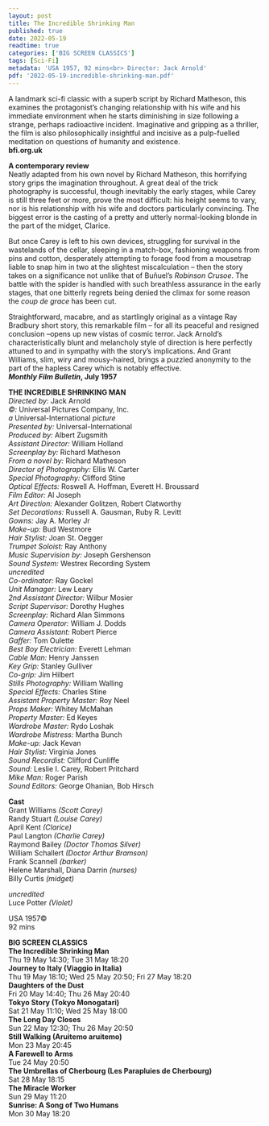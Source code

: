 ```yaml
---
layout: post
title: The Incredible Shrinking Man
published: true
date: 2022-05-19
readtime: true
categories: ['BIG SCREEN CLASSICS']
tags: [Sci-Fi]
metadata: 'USA 1957, 92 mins<br> Director: Jack Arnold'
pdf: '2022-05-19-incredible-shrinking-man.pdf'
---
```


A landmark sci-fi classic with a superb script by Richard Matheson, this examines the protagonist’s changing relationship with his wife and his immediate environment when he starts diminishing in size following a strange, perhaps radioactive incident. Imaginative and gripping as a thriller, the film is also philosophically insightful and incisive as a pulp-fuelled meditation on questions of humanity and existence.<br>
**bfi.org.uk**<br>

**A contemporary review**<br>
Neatly adapted from his own novel by Richard Matheson, this horrifying story grips the imagination throughout. A great deal of the trick photography is successful, though inevitably the early stages, while Carey is still three feet or more, prove the most difficult: his height seems to vary, nor is his relationship with his wife and doctors particularly convincing. The biggest error is the casting of a pretty and utterly normal-looking blonde in the part of the midget, Clarice.

But once Carey is left to his own devices, struggling for survival in the wastelands of the cellar, sleeping in a match-box, fashioning weapons from pins and cotton, desperately attempting to forage food from a mousetrap liable to snap him in two at the slightest miscalculation – then the story takes on a significance not unlike that of Buñuel’s _Robinson Crusoe_. The battle with the spider is handled with such breathless assurance in the early stages, that one bitterly regrets being denied the climax for some reason the _coup de grace_ has been cut.

Straightforward, macabre, and as startlingly original as a vintage Ray Bradbury short story, this remarkable film – for all its peaceful and resigned conclusion –opens up new vistas of cosmic terror. Jack Arnold’s characteristically blunt and melancholy style of direction is here perfectly attuned to and in sympathy with the story’s implications. And Grant Williams, slim, wiry and mousy-haired, brings a puzzled anonymity to the part of the hapless Carey which is notably effective.<br>
**_Monthly Film Bulletin_, July 1957**<br>
  

**THE INCREDIBLE SHRINKING MAN**<br>
_Directed by:_ Jack Arnold<br>
_©:_ Universal Pictures Company, Inc.<br>
_a_ Universal-International _picture_<br>
_Presented by:_ Universal-International<br>
_Produced by:_ Albert Zugsmith<br>
_Assistant Director:_ William Holland<br>
_Screenplay by:_ Richard Matheson<br>
_From a novel by:_ Richard Matheson<br>
_Director of Photography:_ Ellis W. Carter<br>
_Special Photography:_ Clifford Stine<br>
_Optical Effects:_ Roswell A. Hoffman, Everett H. Broussard<br>
_Film Editor:_ Al Joseph<br>
_Art Direction:_ Alexander Golitzen, Robert Clatworthy<br>
_Set Decorations:_ Russell A. Gausman, Ruby R. Levitt<br>
_Gowns:_ Jay A. Morley Jr<br>
_Make-up:_ Bud Westmore<br>
_Hair Stylist:_ Joan St. Oegger<br>
_Trumpet Soloist:_ Ray Anthony<br>
_Music Supervision by:_ Joseph Gershenson<br>
_Sound System:_ Westrex Recording System<br>
_uncredited_<br>
_Co-ordinator:_ Ray Gockel<br>
_Unit Manager:_ Lew Leary<br>
_2nd Assistant Director:_ Wilbur Mosier<br>
_Script Supervisor:_ Dorothy Hughes<br>
_Screenplay:_ Richard Alan Simmons<br>
_Camera Operator:_ William J. Dodds<br>
_Camera Assistant:_ Robert Pierce<br>
_Gaffer:_ Tom Oulette<br>
_Best Boy Electrician:_ Everett Lehman<br>
_Cable Man:_ Henry Janssen<br>
_Key Grip:_ Stanley Gulliver<br>
_Co-grip:_ Jim Hilbert<br>
_Stills Photography:_ William Walling<br>
_Special Effects:_ Charles Stine<br>
_Assistant Property Master:_ Roy Neel<br>
_Props Maker:_ Whitey McMahan<br>
_Property Master:_ Ed Keyes<br>
_Wardrobe Master:_ Rydo Loshak<br>
_Wardrobe Mistress:_ Martha Bunch<br>
_Make-up:_ Jack Kevan<br>
_Hair Stylist:_ Virginia Jones<br>
_Sound Recordist:_ Clifford Cunliffe<br>
_Sound:_ Leslie I. Carey, Robert Pritchard<br>
_Mike Man:_ Roger Parish<br>
_Sound Editors:_ George Ohanian, Bob Hirsch<br>

**Cast**<br>
Grant Williams _(Scott Carey)_<br>
Randy Stuart _(Louise Carey)_<br>
April Kent _(Clarice)_<br>
Paul Langton _(Charlie Carey)_<br>
Raymond Bailey _(Doctor Thomas Silver)_<br>
William Schallert _(Doctor Arthur Bramson)_<br>
Frank Scannell _(barker)_<br>
Helene Marshall, Diana Darrin _(nurses)_<br>
Billy Curtis _(midget)_<br>

_uncredited_<br>
Luce Potter _(Violet)_<br>

USA 1957©<br>
92 mins<br>

**BIG SCREEN CLASSICS**<br>
**The Incredible Shrinking Man**<br>
Thu 19 May 14:30; Tue 31 May 18:20<br>
**Journey to Italy (Viaggio in Italia)**<br>
Thu 19 May 18:10; Wed 25 May 20:50; Fri 27 May 18:20<br>
**Daughters of the Dust**<br>
Fri 20 May 14:40; Thu 26 May 20:40<br>
**Tokyo Story (Tokyo Monogatari)**<br>
Sat 21 May 11:10; Wed 25 May 18:00<br>
**The Long Day Closes**<br>
Sun 22 May 12:30; Thu 26 May 20:50<br>
**Still Walking (Aruitemo aruitemo)**<br>
Mon 23 May 20:45<br>
**A Farewell to Arms**<br>
Tue 24 May 20:50<br>
**The Umbrellas of Cherbourg (Les Parapluies de Cherbourg)**<br>
Sat 28 May 18:15<br>
**The Miracle Worker**<br>
Sun 29 May 11:20<br>
**Sunrise: A Song of Two Humans**<br>
Mon 30 May 18:20<br>
<!--stackedit_data:
eyJoaXN0b3J5IjpbLTEwMDQzOTEwNTddfQ==
-->
